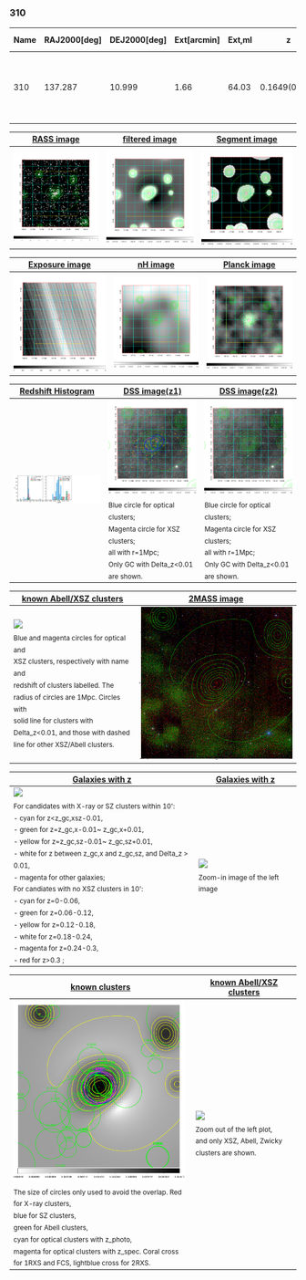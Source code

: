 <div STYLE="page-break-after: always;"></div>

### 310

|Name|RAJ2000[deg]|DEJ2000[deg] |Ext[arcmin]| Ext,ml | z | z_src| C|GC(XSZ,Delta_z<0.01)| GC(OPT,Delta_z<0.01)|GC| R_sig[arcmin] | R500[arcmin] | R500[Mpc]| CRsig[c/s] | CR500[c/s] |L500[1E44 erg/s]|F500[1E-12 erg/s/cm^2]| M500[1E14 Msun]|Tx[keV]|Cnt_sig|Beta|Rc[arcmin]|Comment|Alias|
|---|---|---|---|---|---|------|---|--------|---------|----------|---|---|---|---|---|---|---|---|---|---|---|---|---|---|
|310| 137.287| 10.999| 1.66| 64.03| 0.1649(0.005)| z1, z_xsz| B| F20, XB| N, RM, W| A, C, F20, MCXC, N, PSZ2, Tar, W, XB| 8.312| 6.991| 1.186| 0.309(0.040)| 0.301(0.039)| 4.368(0.224)| 5.831(0.299)| 5.57(0.14)| 6.52(0.10)| 107.6| 0.896(-0.105+0.073)| 3.404(-0.584+0.423)| -| k150|

|[RASS image](../image/310/310_img.pdf)|[filtered image](../image/310/310_fil.pdf)|[Segment image](../image/310/310_seg.pdf)|
|-------------------|--------------------|-------------------|
| <img src="../image/310/310_img.png" width="300">  | <img src="../image/310/310_fil.png" width="300">   | <img src="../image/310/310_seg.png" width="300">  |

|[Exposure image](../image/310/310_mex.pdf)| [nH image](../image/310/310_nh.pdf)| [Planck image](../image/310/310_p.pdf)|
|-------------------|--------------------|-------------------|
|<img src="../image/310/310_mex.png" width="300">   | <img src="../image/310/310_nh.png" width="300">    | <img src="../image/310/310_p.png" width="300"> |

|[Redshift Histogram](../image/310/310_zg.pdf) | [DSS image(z1)](../image/310/310_dss_z1.pdf)      |  [DSS image(z2)](../image/310/310_dss_z2.pdf)    |
|-------------------|--------------------|-------------------|
|<img src="../image/310/310_zg.png" width="300"> |<img src="../image/310/310_dss_z1.png" width="300"> <sub><br>Blue circle for optical clusters; <br>Magenta circle for XSZ clusters; <br>all with r=1Mpc; <br>Only GC with Delta_z<0.01 are shown. </sub>| <img src="../image/310/310_dss_z2.png" width="300"><sub><br>Blue circle for optical clusters; <br>Magenta circle for XSZ clusters; <br>all with r=1Mpc; <br>Only GC with Delta_z<0.01 are shown. </sub> |

|[known Abell/XSZ clusters](../image/310/310_m.pdf) | [2MASS image](../image/310/310_2mass.pdf)      |
|-------------------|-------------------|
|<img src=../image/310/310_m.png width="300"> <br><sub>Blue and magenta circles for optical and <br>XSZ clusters, respectively with name and <br>redshift of clusters labelled. The <br>radius of circles are 1Mpc. Circles with <br>solid line for clusters with <br>Delta_z<0.01, and those with dashed <br>line for other XSZ/Abell clusters.        </sub>|<img src="../image/310/310_2mass.png" width="300">  |

|[Galaxies with z](../image/310/310_opt_ned.pdf) |[Galaxies with z](../image/310/310_opt_ned_zoom.pdf) |
|-------------------|-------------------|
| <img src=../image/310/310_opt_ned.png width="300"> <br><sub> For candidates with X-ray or SZ clusters within 10': <br> - cyan for z<z_gc,xsz-0.01, <br> - green for z=z_gc,x-0.01~ z_gc,x+0.01, <br> - yellow for z=z_gc,sz-0.01~ z_gc,sz+0.01, <br> - white for z between z_gc,x and z_gc,sz, and Delta_z > 0.01, <br> - magenta for other galaxies; <br>For candiates with no XSZ clusters in 10': <br> - cyan for z=0-0.06, <br> - green for z=0.06-0.12, <br> - yellow for z=0.12-0.18, <br> - white for z=0.18-0.24, <br> - magenta for z=0.24-0.3, <br> - red for z>0.3 ;  </sub>|<img src=../image/310/310_opt_ned_zoom.png width="300">  <br><sub> Zoom-in image of the left image</sub>|

|[known clusters](../image/310/310_gc.pdf) |[known Abell/XSZ clusters](../image/310/310_gc_large.pdf) |
|-------------------|-------------------|
| <img src=../image/310/310_gc.png width="300"> <br><sub> The size of circles only used to avoid the overlap. Red for X-ray clusters, <br> blue for SZ clusters, <br> green for Abell clusters, <br> cyan for optical clusters with z_photo, <br> magenta for optical clusters with z_spec. Coral cross for 1RXS and FCS, lightblue cross for 2RXS. </sub>|<img src=../image/310/310_gc_large.png width="300"> <br><sub> Zoom out of the left plot, <br> and only XSZ, Abell, Zwicky clusters are shown. </sub> |



